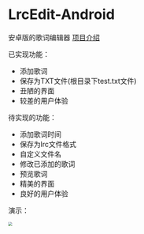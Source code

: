 # LrcEdit-Android
安卓版的歌词编辑器
[项目介绍](https://www.licz.site/2018/04/04/%E9%A1%B9%E7%9B%AE%E4%BB%8B%E7%BB%8D/)

已实现功能：
* 添加歌词
* 保存为TXT文件(根目录下test.txt文件)
* 丑陋的界面
* 较差的用户体验

待实现的功能：
* 添加歌词时间
* 保存为lrc文件格式
* 自定义文件名
* 修改已添加的歌词
* 预览歌词
* 精美的界面
* 良好的用户体验

演示：

<img src="https://lichaozhong.oss-cn-beijing.aliyuncs.com/SVID_20180418_104606_1.gif" style="zoom:50%" />
